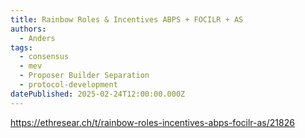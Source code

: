 ```yaml
---
title: Rainbow Roles & Incentives ABPS + FOCILR + AS
authors:
  - Anders
tags:
  - consensus
  - mev
  - Proposer Builder Separation
  - protocol-development
datePublished: 2025-02-24T12:00:00.000Z
---
```


<https://ethresear.ch/t/rainbow-roles-incentives-abps-focilr-as/21826>
